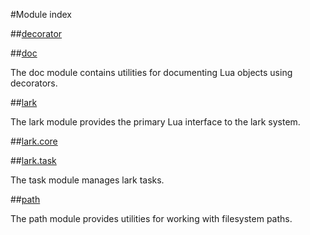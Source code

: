 #Module index

##[decorator](modules/decorator.md)

##[doc](modules/doc.md)

The doc module contains utilities for documenting Lua objects using
decorators.

##[lark](modules/lark.md)

The lark module provides the primary Lua interface to the lark system.

##[lark.core](modules/lark/core.md)

##[lark.task](modules/lark/task.md)

The task module manages lark tasks.

##[path](modules/path.md)

The path module provides utilities for working with filesystem paths.

